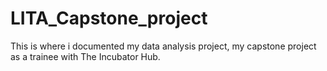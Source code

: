 # LITA_Capstone_project
This is where i documented my data analysis project, my capstone project as a trainee with The Incubator Hub.
